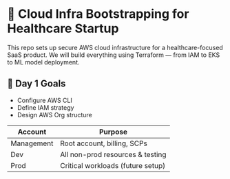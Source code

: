 # 🏥 Cloud Infra Bootstrapping for Healthcare Startup

This repo sets up secure AWS cloud infrastructure for a healthcare-focused SaaS product.
We will build everything using Terraform — from IAM to EKS to ML model deployment.

## 🔐 Day 1 Goals
- Configure AWS CLI
- Define IAM strategy
- Design AWS Org structure


| Account      | Purpose                          |
|--------------|----------------------------------|
| Management   | Root account, billing, SCPs      |
| Dev          | All non-prod resources & testing |
| Prod         | Critical workloads (future setup)|


